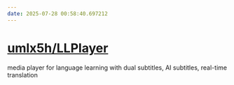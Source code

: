 ```yaml
---
date: 2025-07-28 00:58:40.697212
---
```


# [umlx5h/LLPlayer](https://github.com/umlx5h/LLPlayer)

media player for language learning with dual subtitles, AI subtitles, real-time translation